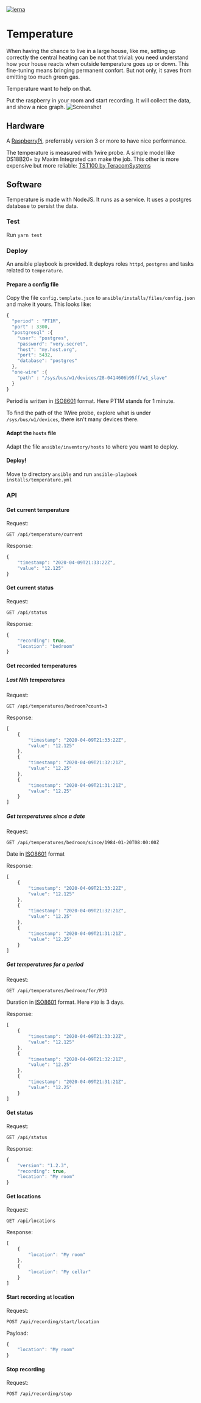 [![lerna](https://img.shields.io/badge/maintained%20with-lerna-cc00ff.svg)](https://lerna.js.org/)

# Temperature

When having the chance to live in a large house, like me, setting up correctly the central heating can be not that trivial: you need understand how your house reacts when outside temperature goes up or down.
This fine-tuning means bringing permanent confort. But not only, it saves from emitting too much green gas.

Temperature want to help on that.

Put the raspberry in your room and start recording. It will collect the data, and show a nice graph.
![Screenshot](demo/screenshot.gif)

## Hardware

A [RaspberryPi](https://www.raspberrypi.org), preferrably version 3 or more to have nice performance.

The temperature is measured with 1wire probe. A simple model like DS18B20+ by Maxim Integrated can make the job. This other is more expensive but more reliable: [TST100 by TeracomSystems](https://www.teracomsystems.com/sensors/1-wire-temperature-sensor-tst100/)

## Software

Temperature is made with NodeJS. It runs as a service. It uses a postgres database to persist the data. 

### Test

Run `yarn test`

### Deploy

An ansible playbook is provided. It deploys roles `httpd`, `postgres` and tasks related to `temperature`.

#### Prepare a config file

Copy the file `config.template.json` to `ansible/installs/files/config.json` and make it yours. This looks like:
```javascript
{
  "period" : "PT1M",
  "port" : 3300,
  "postgresql" :{
    "user": "postgres",
    "password": "very.secret",
    "host": "my.host.org",
    "port": 5432,
    "database": "postgres"
  },
  "one-wire" :{
    "path" : "/sys/bus/w1/devices/28-0414606b95ff/w1_slave"
  }
}
```

Period is written in [ISO8601](https://en.wikipedia.org/wiki/ISO_8601#Durations) format. Here PT1M stands for 1 minute.

To find the path of the 1Wire probe, explore what is under `/sys/bus/w1/devices`, there isn't many devices there.

#### Adapt the `hosts` file

Adapt the file `ansible/inventory/hosts` to where you want to deploy.

#### Deploy!

Move to directory `ansible` and run `ansible-playbook installs/temperature.yml`

### API

#### Get current temperature

Request:

`GET /api/temperature/current`

Response:
```javascript
{
    "timestamp": "2020-04-09T21:33:22Z",
    "value": "12.125"
}
```


#### Get current status

Request:

`GET /api/status`

Response:
```javascript
{
    "recording": true,
    "location": "bedroom"
}
```

 #### Get recorded temperatures

 ##### Last Nth temperatures

Request:

`GET /api/temperatures/bedroom?count=3`

Response:
```javascript
[
    {
        "timestamp": "2020-04-09T21:33:22Z",
        "value": "12.125"
    },
    {
        "timestamp": "2020-04-09T21:32:21Z",
        "value": "12.25"
    },
    {
        "timestamp": "2020-04-09T21:31:21Z",
        "value": "12.25"
    }
]
``` 


 ##### Get temperatures since a date

Request:

`GET /api/temperatures/bedroom/since/1984-01-20T08:00:00Z`

Date in [ISO8601](https://fr.wikipedia.org/wiki/ISO_8601) format

Response:
```javascript
[
    {
        "timestamp": "2020-04-09T21:33:22Z",
        "value": "12.125"
    },
    {
        "timestamp": "2020-04-09T21:32:21Z",
        "value": "12.25"
    },
    {
        "timestamp": "2020-04-09T21:31:21Z",
        "value": "12.25"
    }
]
``` 

##### Get temperatures for a period

Request:

`GET /api/temperatures/bedroom/for/P3D`

Duration in [ISO8601](https://fr.wikipedia.org/wiki/ISO_8601) format.  Here `P3D` is 3 days.

Response:
```javascript
[
    {
        "timestamp": "2020-04-09T21:33:22Z",
        "value": "12.125"
    },
    {
        "timestamp": "2020-04-09T21:32:21Z",
        "value": "12.25"
    },
    {
        "timestamp": "2020-04-09T21:31:21Z",
        "value": "12.25"
    }
]
``` 

#### Get status

Request:

`GET /api/status`

Response:
```javascript
{
    "version": "1.2.3",
    "recording": true,
    "location": "My room"
}
``` 

#### Get locations

Request:

`GET /api/locations`

Response:
```javascript
[
    {
        "location": "My room"
    },
    {
        "location": "My cellar"
    }
]
``` 

 #### Start recording at location

Request:

`POST /api/recording/start/location`

Payload:
```javascript
{
    "location": "My room"
}
```

#### Stop recording

Request:

`POST /api/recording/stop`
